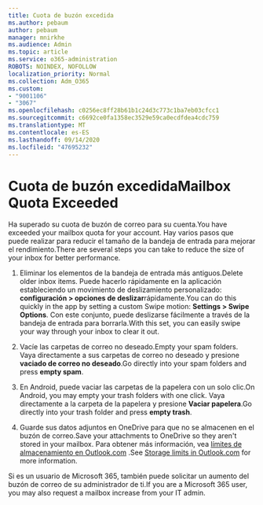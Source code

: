 ```yaml
---
title: Cuota de buzón excedida
ms.author: pebaum
author: pebaum
manager: mnirkhe
ms.audience: Admin
ms.topic: article
ms.service: o365-administration
ROBOTS: NOINDEX, NOFOLLOW
localization_priority: Normal
ms.collection: Adm_O365
ms.custom:
- "9001106"
- "3067"
ms.openlocfilehash: c0256ec8ff28b61b1c24d3c773c1ba7eb03cfcc1
ms.sourcegitcommit: c6692ce0fa1358ec3529e59ca0ecdfdea4cdc759
ms.translationtype: MT
ms.contentlocale: es-ES
ms.lasthandoff: 09/14/2020
ms.locfileid: "47695232"
---
```

# <a name="mailbox-quota-exceeded"></a><span data-ttu-id="57009-102">Cuota de buzón excedida</span><span class="sxs-lookup"><span data-stu-id="57009-102">Mailbox Quota Exceeded</span></span>

<span data-ttu-id="57009-103">Ha superado su cuota de buzón de correo para su cuenta.</span><span class="sxs-lookup"><span data-stu-id="57009-103">You have exceeded your mailbox quota for your account.</span></span> <span data-ttu-id="57009-104">Hay varios pasos que puede realizar para reducir el tamaño de la bandeja de entrada para mejorar el rendimiento.</span><span class="sxs-lookup"><span data-stu-id="57009-104">There are several steps you can take to reduce the size of your inbox for better performance.</span></span>

1. <span data-ttu-id="57009-105">Eliminar los elementos de la bandeja de entrada más antiguos.</span><span class="sxs-lookup"><span data-stu-id="57009-105">Delete older inbox items.</span></span> <span data-ttu-id="57009-106">Puede hacerlo rápidamente en la aplicación estableciendo un movimiento de deslizamiento personalizado: **configuración > opciones de deslizar**rápidamente.</span><span class="sxs-lookup"><span data-stu-id="57009-106">You can do this quickly in the app by setting a custom Swipe motion: **Settings > Swipe Options**.</span></span> <span data-ttu-id="57009-107">Con este conjunto, puede deslizarse fácilmente a través de la bandeja de entrada para borrarla.</span><span class="sxs-lookup"><span data-stu-id="57009-107">With this set, you can easily swipe your way through your inbox to clear it out.</span></span>

2. <span data-ttu-id="57009-108">Vacíe las carpetas de correo no deseado.</span><span class="sxs-lookup"><span data-stu-id="57009-108">Empty your spam folders.</span></span> <span data-ttu-id="57009-109">Vaya directamente a sus carpetas de correo no deseado y presione **vaciado de correo no deseado**.</span><span class="sxs-lookup"><span data-stu-id="57009-109">Go directly into your spam folders and press **empty spam**.</span></span>

3. <span data-ttu-id="57009-110">En Android, puede vaciar las carpetas de la papelera con un solo clic.</span><span class="sxs-lookup"><span data-stu-id="57009-110">On Android, you may empty your trash folders with one click.</span></span> <span data-ttu-id="57009-111">Vaya directamente a la carpeta de la papelera y presione **Vaciar papelera**.</span><span class="sxs-lookup"><span data-stu-id="57009-111">Go directly into your trash folder and press **empty trash**.</span></span> 

4. <span data-ttu-id="57009-112">Guarde sus datos adjuntos en OneDrive para que no se almacenen en el buzón de correo.</span><span class="sxs-lookup"><span data-stu-id="57009-112">Save your attachments to OneDrive so they aren't stored in your mailbox.</span></span> <span data-ttu-id="57009-113">Para obtener más información, vea [límites de almacenamiento en Outlook.com](https://support.office.com/article/storage-limits-in-outlook-com-7ac99134-69e5-4619-ac0b-2d313bba5e9e) .</span><span class="sxs-lookup"><span data-stu-id="57009-113">See [Storage limits in Outlook.com](https://support.office.com/article/storage-limits-in-outlook-com-7ac99134-69e5-4619-ac0b-2d313bba5e9e) for more information.</span></span> 

<span data-ttu-id="57009-114">Si es un usuario de Microsoft 365, también puede solicitar un aumento del buzón de correo de su administrador de ti.</span><span class="sxs-lookup"><span data-stu-id="57009-114">If you are a Microsoft 365 user, you may also request a mailbox increase from your IT admin.</span></span>